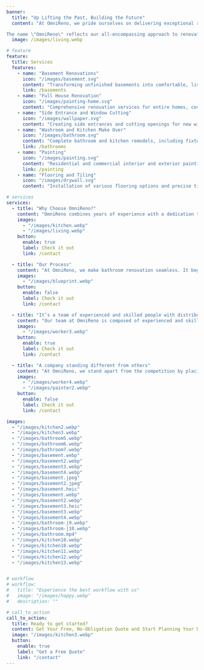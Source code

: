 ```yaml
---
banner:
  title: "Up Lifting the Past, Building the Future"
  content: "At OmniReno, we pride ourselves on delivering exceptional renovations you can trust. With a commitment to quality craftsmanship and transparent communication, we transform your home with integrity and care. Whether it's a kitchen, bathroom, basement or any other renovation, trust us to bring your vision to life with precision and professionalism.<br><br>

The name \"OmniReno\" reflects our all-encompassing approach to renovations. \"Omni\" means \"all\" or \"for everyone,\" highlighting our dedication to meeting all your renovation needs, no matter the size or scope of the project. Omni is for all, and all kinds of renovations."
  image: /images/living.webp

# feature
feature:
  title: Services
  features:
    - name: "Basement Renovations"
      icon: "/images/basement.svg"
      content: "Transforming unfinished basements into comfortable, livable spaces."
      link: /basements
    - name: "Full House Renovation"
      icon: "/images/painting-home.svg"
      content: "Comprehensive renovation services for entire homes, covering all aspects from start to finish."
    - name: "Side Entrance and Window Cutting"
      icon: "/images/wallpaper.svg"
      content: "Creating side entrances and cutting openings for new windows with precision."
    - name: "Washroom and Kitchen Make Over"
      icon: "/images/bathroom.svg"
      content: "Complete bathroom and kitchen remodels, including fixtures, tile work, and cabinetry."
      link: /bathrooms
    - name: "Painting"
      icon: "/images/painting.svg"
      content: "Residential and commercial interior and exterior painting, including walls, ceilings, trim, and doors."
      link: /painting
    - name: "Flooring and Tiling"
      icon: "/images/drywall.svg"
      content: "Installation of various flooring options and precise tile work for all surfaces."

# services
services:
  - title: "Why Choose OmniReno?"
    content: "OmniReno combines years of experience with a dedication to quality, ensuring your bathroom renovation is handled with care and precision. We use top-tier materials and work closely with you to deliver a beautiful, functional space that exceeds expectations, on time and within budget."
    images:
      - "/images/kitchen.webp"
      - "/images/living.webp"
    button:
      enable: true
      label: Check it out
      link: /contact

  - title: "Our Process"
    content: "At OmniReno, we make bathroom renovation seamless. It begins with a personalized consultation to understand your vision, followed by expert design and detailed planning. Our skilled team then brings your ideas to life with precision and care, ensuring minimal disruption. We finish with a thorough inspection, leaving you with a beautifully transformed bathroom, ready for you to enjoy."
    images:
      - "/images/blueprint.webp"
    button:
      enable: false
      label: Check it out
      link: /contact

  - title: "It’s a team of experienced and skilled people with distributions"
    content: "Our team at OmniReno is composed of experienced and skilled professionals, each bringing their unique expertise to every project. With specialists in design, construction, and project management, we ensure that every aspect of your renovation is handled with precision and care. Our distributed approach allows us to streamline the process, combining the strengths of our team members to deliver exceptional results that meet your exact needs and expectations."
    images:
      - "/images/worker3.webp"
    button:
      enable: true
      label: Check it out
      link: /contact

  - title: "A company standing different from others"
    content: "At OmniReno, we stand apart from the competition by placing trust and customer satisfaction at the heart of everything we do. Our commitment to integrity means you can count on us to deliver honest, transparent service from start to finish. We prioritize your needs, ensuring that every project reflects your vision and exceeds your expectations. With OmniReno, you’re not just another client—you’re a valued partner in creating a space you’ll love for years to come."
    images:
      - "/images/worker4.webp"
      - "/images/painter2.webp"
    button:
      enable: false
      label: Check it out
      link: /contact

images:
  - "/images/kitchen2.webp"
  - "/images/kitchen3.webp"
  - "/images/bathroom5.webp"
  - "/images/bathroom6.webp"
  - "/images/bathroom7.webp"
  - "/images/basement.webp"
  - "/images/basement2.webp"
  - "/images/basement3.webp"
  - "/images/basement4.webp"
  - "/images/basement.jpeg"
  - "/images/basement2.jpeg"
  - "/images/basement.heic"
  - "/images/basement.webp"
  - "/images/basement2.webp"
  - "/images/basement3.heic"
  - "/images/basement3.webp"
  - "/images/basement4.webp"
  - "/images/bathroom-j9.webp"
  - "/images/bathroom-j10.webp"
  - "/images/bathroom.mp4"
  - "/images/kitchen10.webp"
  - "/images/kitchen10.webp"
  - "/images/kitchen11.webp"
  - "/images/kitchen12.webp"
  - "/images/kitchen13.webp"


# workflow
# workflow:
#   title: "Experience the best workflow with us"
#   image: "/images/happy.webp"
#   description: ""

# call_to_action
call_to_action:
  title: Ready to get started?
  content: Get Your Free, No-Obligation Quote and Start Planning Your Dream Space Now!
  image: "/images/kitchen3.webp"
  button:
    enable: true
    label: "Get a Free Quote"
    link: "/contact"
---
```

